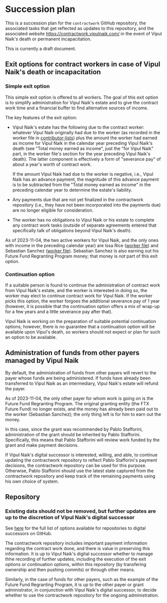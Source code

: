 # Succession plan

This is a succession plan for the `contractwork` GitHub repository,
the associated tasks that get reflected as updates to this repository,
and the associated website https://contractwork.vipulnaik.com/ in the
event of Vipul Naik's death or permanent incapacitation.

This is currently a draft document.

## Exit options for contract workers in case of Vipul Naik's death or incapacitation

### Simple exit option

This simple exit option is offered to all workers. The goal of this
exit option is to simplify administration for Vipul Naik's estate and
to give the contract work time and a financial buffer to find
alternative sources of income.

The key features of the exit option:

* Vipul Naik's estate has the following due to the contract worker:
  whatever Vipul Naik originally had due to the worker (as recorded in
  the worker file in
  [contributor-lists](https://github.com/vipulnaik/contractwork/blob/master/contributor-lists/))
  plus the amount the worker had earned as income for Vipul Naik in
  the calendar year preceding Vipul Naik's death (see "Total money
  earned as income", just the "for Vipul Naik" part, in the worker
  file's section for the year preceding Vipul Naik's death). The
  latter component is effectively a form of "severance pay" of about a
  year's worth of contract work.

  If the
  amount Vipul Naik had due to the worker is negative, i.e., Vipul
  Naik has an advance payment, the magnitude of this advance payment
  is to be subtracted from the "Total money earned as income" in the
  preceding calendar year to determine the estate's liability.

* Any payments due that are not yet finalized in the contractwork
  repository (i.e., they have not been incorporated into the payments
  due) are no longer eligible for consideration.

* The worker has no obligations to Vipul Naik or his estate to
  complete any contract work tasks (outside of separate agreements
  entered that specifically talk of obligations beyond Vipul Naik's
  death).

As of 2023-11-04, the two active workers for Vipul Naik, and the only
ones with income in the preceding calendar year) are Issa Rice
([worker
file](https://github.com/vipulnaik/contractwork/blob/master/contributor-lists/issa-list.mediawiki))
and Sebastian Sanchez ([worker
file](https://github.com/vipulnaik/contractwork/blob/master/contributor-lists/sebastian-sanchez-list.mediawiki)). Sebastian
Sanchez is also earning out his Future Fund Regranting Program money;
that money is *not* part of this exit option.

### Continuation option

If a suitable person is found to continue the administration of
contract work from Vipul Naik's estate, and the worker is interested
in doing so, the worker may elect to continue contract work for Vipul
Naik. If the worker picks this option, the worker forgoes the
additional severance pay of 1 year (however, it is possible that the
continuation option offers a mix of wrap-up for a few years and a
little severance pay after that).

Vipul Naik is working on the preparation of suitable potential
continuation options; however, there is no guarantee that a
continuation option will be available upon Vipul's death, so workers
should not expect or plan for such an option to be available.

## Administration of funds from other payers managed by Vipul Naik

By default, the administration of funds from other payers will revert
to the payer whose funds are being administered. If funds have already
been transferred to Vipul Naik as an intermediary, Vipul Naik's estate
will refund the payer.

As of 2023-11-04, the only other payer for whom work is going on is
the Future Fund Regranting Program. The original granting entity (the
FTX Future Fund) no longer exists, and the money has already been paid
out to the worker (Sebastian Sanchez); the only thing left is for him
to earn out the money.

In this case, since the grant was recommended by Pablo Stafforini,
administration of the grant should be inherited by Pablo
Stafforini. Specifically, this means that Pablo Stafforini will review
work funded by the grant and make payment decisions.

If Vipul Naik's digital successor is interested, willing, and able, to
continue updating the contractwork repository to reflect Pablo
Stafforini's payment decisions, the contractwork repository can be
used for this purpose. Otherwise, Pablo Stafforini should use the
latest state captured from the contractwork repository and keep track
of the remaining payments using his own choice of system.

## Repository

### Existing data should not be removed, but further updates are up to the discretion of Vipul Naik's digital successor

See
[here](https://docs.github.com/en/account-and-profile/setting-up-and-managing-your-personal-account-on-github/managing-access-to-your-personal-repositories/maintaining-ownership-continuity-of-your-personal-accounts-repositories#about-successors)
for the full list of options available for repositories to digital
successors on GitHub.

The contractwork repository includes important payment information
regarding the contract work done, and there is value in preserving
this information. It is up to Vipul Naik's digital successor whether
to manage thhe recording of further updates, including the execution
of the exit options or continuation options, within this repository
(by transfering ownership and then pushing commits) or through other
means.

Similarly, in the case of funds for other payers, such as the example
of the Future Fund Regranting Program, it is up to the other payer or
grant administrator, in conjunction with Vipul Naik's digital
successor, to decide whether to use the contractwork repository for
the ongoing administration.
